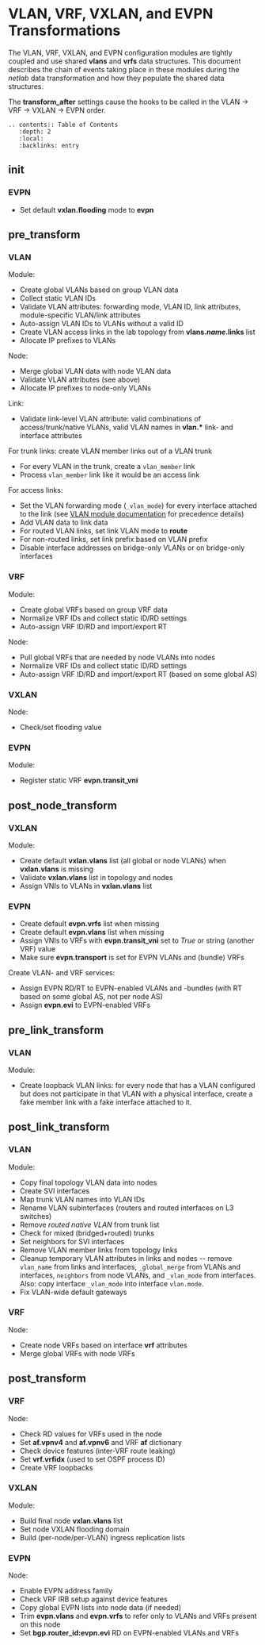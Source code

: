 # VLAN, VRF, VXLAN, and EVPN Transformations

The VLAN, VRF, VXLAN, and EVPN configuration modules are tightly coupled and use shared **vlans** and **vrfs** data structures. This document describes the chain of events taking place in these modules during the *netlab* data transformation and how they populate the shared data structures.

The **transform_after** settings cause the hooks to be called in the VLAN -> VRF -> VXLAN -> EVPN order.

```eval_rst
.. contents:: Table of Contents
   :depth: 2
   :local:
   :backlinks: entry
```

## init

### EVPN

* Set default **vxlan.flooding** mode to **evpn**

## pre_transform

### VLAN

Module:
* Create global VLANs based on group VLAN data
* Collect static VLAN IDs
* Validate VLAN attributes: forwarding mode, VLAN ID, link attributes, module-specific VLAN/link attributes
* Auto-assign VLAN IDs to VLANs without a valid ID
* Create VLAN access links in the lab topology from **vlans._name_.links** list
* Allocate IP prefixes to VLANs

Node:
* Merge global VLAN data with node VLAN data
* Validate VLAN attributes (see above)
* Allocate IP prefixes to node-only VLANs

Link:
* Validate link-level VLAN attribute: valid combinations of access/trunk/native VLANs, valid VLAN names in **vlan.\*** link- and interface attributes

For trunk links: create VLAN member links out of a VLAN trunk
* For every VLAN in the trunk, create a `vlan_member` link
* Process `vlan_member` link like it would be an access link

For access links:
* Set the VLAN forwarding mode (`_vlan_mode`) for every interface attached to the link (see [VLAN module documentation](../module/vlan.md) for precedence details)
* Add VLAN data to link data
* For routed VLAN links, set link VLAN mode to **route**
* For non-routed links, set link prefix based on VLAN prefix
* Disable interface addresses on bridge-only VLANs or on bridge-only interfaces

### VRF

Module:
* Create global VRFs based on group VRF data
* Normalize VRF IDs and collect static ID/RD settings
* Auto-assign VRF ID/RD and import/export RT

Node:
* Pull global VRFs that are needed by node VLANs into nodes
* Normalize VRF IDs and collect static ID/RD settings
* Auto-assign VRF ID/RD and import/export RT (based on some global AS)

### VXLAN

Node:
* Check/set flooding value

### EVPN

Module:
* Register static VRF **evpn.transit_vni**

## post_node_transform

### VXLAN

Module:
* Create default **vxlan.vlans** list (all global or node VLANs) when **vxlan.vlans** is missing
* Validate **vxlan.vlans** list in topology and nodes
* Assign VNIs to VLANs in **vxlan.vlans** list

### EVPN
* Create default **evpn.vrfs** list when missing
* Create default **evpn.vlans** list when missing
* Assign VNIs to VRFs with **evpn.transit_vni** set to *True* or string (another VRF) value
* Make sure **evpn.transport** is set for EVPN VLANs and (bundle) VRFs

Create VLAN- and VRF services:
* Assign EVPN RD/RT to EVPN-enabled VLANs and -bundles (with RT based on some global AS, not per node AS)
* Assign **evpn.evi** to EVPN-enabled VRFs

## pre_link_transform

### VLAN

Module:
* Create loopback VLAN links: for every node that has a VLAN configured but does not participate in that VLAN with a physical interface, create a fake member link with a fake interface attached to it.

## post_link_transform

### VLAN

Module:
* Copy final topology VLAN data into nodes
* Create SVI interfaces
* Map trunk VLAN names into VLAN IDs
* Rename VLAN subinterfaces (routers and routed interfaces on L3 switches)
* Remove *routed native VLAN* from trunk list
* Check for mixed (bridged+routed) trunks
* Set neighbors for SVI interfaces
* Remove VLAN member links from topology links
* Cleanup temporary VLAN attributes in links and nodes -- remove `vlan_name` from links and interfaces, `_global_merge` from VLANs and interfaces, `neighbors` from node VLANs, and `_vlan_mode` from interfaces. Also: copy interface `_vlan_mode` into interface `vlan.mode`.
* Fix VLAN-wide default gateways

### VRF

Node:
* Create node VRFs based on interface **vrf** attributes
* Merge global VRFs with node VRFs

## post_transform

### VRF

Node:
* Check RD values for VRFs used in the node
* Set **af.vpnv4** and **af.vpnv6** and VRF **af** dictionary
* Check device features (inter-VRF route leaking)
* Set **vrf.vrfidx** (used to set OSPF process ID)
* Create VRF loopbacks

### VXLAN

Module:
* Build final node **vxlan.vlans** list
* Set node VXLAN flooding domain
* Build (per-node/per-VLAN) ingress replication lists

### EVPN

Node:
* Enable EVPN address family
* Check VRF IRB setup against device features
* Copy global EVPN lists into node data (if needed)
* Trim **evpn.vlans** and **evpn.vrfs** to refer only to VLANs and VRFs present on this node
* Set **bgp.router_id:evpn.evi** RD on EVPN-enabled VLANs and VRFs
